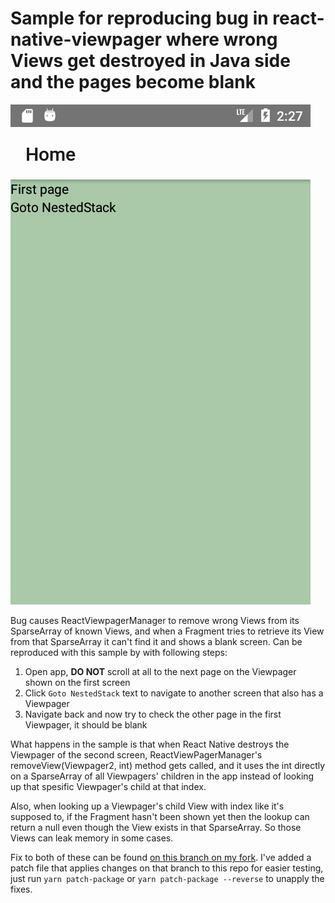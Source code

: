 # Sample for reproducing bug in react-native-viewpager where wrong Views get destroyed in Java side and the pages become blank

![GIF showing the bug](/viewpager-blank-page-bug.gif)

Bug causes ReactViewpagerManager to remove wrong Views from its SparseArray of known Views, and when a Fragment tries to retrieve its View from that SparseArray it can't find it and shows a blank screen. Can be reproduced with this sample by with following steps:

1. Open app, **DO NOT** scroll at all to the next page on the Viewpager shown on the first screen
2. Click `Goto NestedStack` text to navigate to another screen that also has a Viewpager
3. Navigate back and now try to check the other page in the first Viewpager, it should be blank

What happens in the sample is that when React Native destroys the Viewpager of the second screen, ReactViewPagerManager's removeView(Viewpager2, int) method gets called, and it uses the int directly on a SparseArray of all Viewpagers' children in the app instead of looking up that spesific Viewpager's child at that index.

Also, when looking up a Viewpager's child View with index like it's supposed to, if the Fragment hasn't been shown yet then the lookup can return a null even though the View exists in that SparseArray. So those Views can leak memory in some cases.

Fix to both of these can be found 
[on this branch on my fork](https://github.com/Pikkuninja/react-native-viewpager/tree/fix/android-view-destroying-bug).
I've added a patch file that applies changes on that branch to this repo for easier testing, just run `yarn patch-package`
or `yarn patch-package --reverse` to unapply the fixes.
